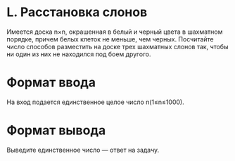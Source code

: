 # L. Расстановка слонов
                                                             
Имеется доска n×n, окрашенная в белый и черный цвета в шахматном порядке, причем белых клеток не меньше, чем черных.
Посчитайте число способов разместить на доске трех шахматных слонов так, чтобы ни один из них не находился под боем другого.

# Формат ввода
На вход подается единственное целое число n(1≤n≤1000).
# Формат вывода
Выведите единственное число — ответ на задачу.                                                                                           
